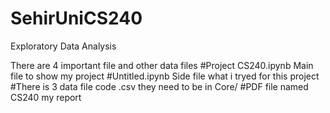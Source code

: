 # SehirUniCS240
Exploratory Data Analysis 

There are 4 important file and other data files
#Project CS240.ipynb Main file to show my project
#Untitled.ipynb Side file what i tryed for this project
#There is 3 data file code .csv they need to be in Core/
#PDF file named CS240 my report

